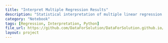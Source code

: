 ```yaml
---
title: "Interpret Multiple Regression Results"
description: "Statistical interpretation of multiple linear regression output using Python."
category: "Notebook"
tags: [Regression, Interpretation, Python]
file_url: https://github.com/DataForSolution/DataForSolution.github.io/blob/main/projects/Interpret%20multiple%20regression%20results%20with%20Python.ipynb
layout: project
---
```

